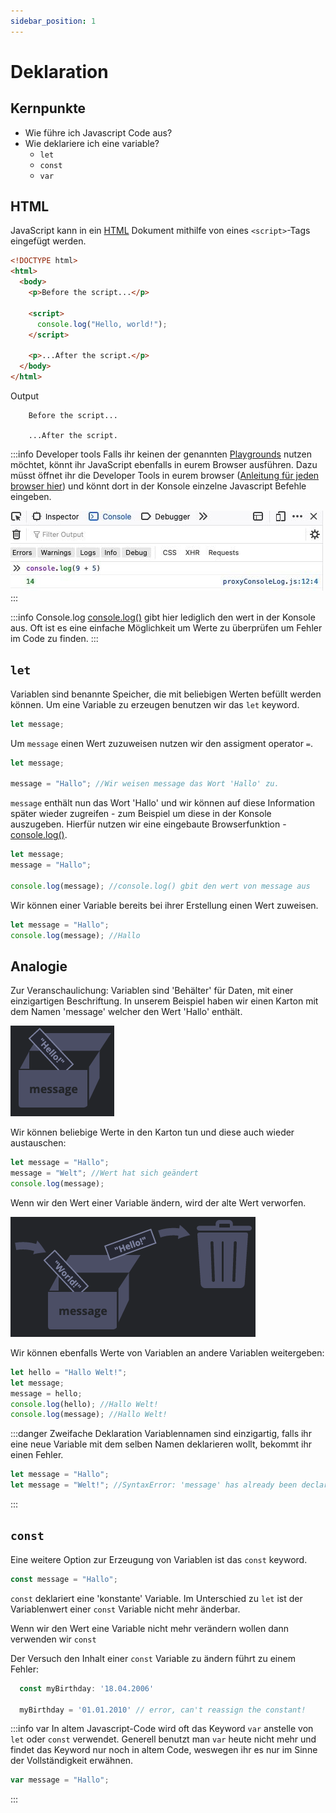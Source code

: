 ```yaml
---
sidebar_position: 1
---
```


# Deklaration

## Kernpunkte

- Wie führe ich Javascript Code aus?
- Wie deklariere ich eine variable?
  - `let`
  - `const`
  - `var`

## HTML

JavaScript kann in ein [HTML](https://developer.mozilla.org/en-US/docs/Learn/Getting_started_with_the_web/HTML_basics) Dokument
mithilfe von eines `<script>`-Tags eingefügt werden.

```html
<!DOCTYPE html>
<html>
  <body>
    <p>Before the script...</p>

    <script>
      console.log("Hello, world!");
    </script>

    <p>...After the script.</p>
  </body>
</html>
```

Output

```
    Before the script...

    ...After the script.
```

:::info Developer tools
Falls ihr keinen der genannten [Playgrounds](../intro#playgrounds) nutzen möchtet, könnt ihr JavaScript ebenfalls in eurem Browser ausführen.
Dazu müsst öffnet ihr die Developer Tools in eurem browser ([Anleitung für jeden browser hier](https://javascript.info/devtools)) und
könnt dort in der Konsole einzelne Javascript Befehle eingeben.

![open developer console example](../../static/screenshots/dev-console.jpg)
:::

:::info Console.log
[console.log()](https://developer.mozilla.org/de/docs/Web/API/console/log) gibt hier lediglich den wert in der Konsole aus.
Oft ist es eine einfache Möglichkeit um Werte zu überprüfen um Fehler im Code zu finden.
:::

## `let`

Variablen sind benannte Speicher, die mit beliebigen Werten befüllt werden können.
Um eine Variable zu erzeugen benutzen wir das `let` keyword.

```js
let message;
```

Um `message` einen Wert zuzuweisen nutzen wir den assigment operator `=`.

```js
let message;

message = "Hallo"; //Wir weisen message das Wort 'Hallo' zu.
```

`message` enthält nun das Wort 'Hallo' und wir können auf diese Information später wieder zugreifen - zum Beispiel um diese in der Konsole auszugeben.
Hierfür nutzen wir eine eingebaute Browserfunktion - [console.log()](https://www.w3schools.com/jsref/met_console_log.asp).

```js
let message;
message = "Hallo";

console.log(message); //console.log() gbit den wert von message aus
```

Wir können einer Variable bereits bei ihrer Erstellung einen Wert zuweisen.

```js
let message = "Hallo";
console.log(message); //Hallo
```

## Analogie

Zur Veranschaulichung: Variablen sind 'Behälter' für Daten, mit einer einzigartigen
Beschriftung.
In unserem Beispiel haben wir einen Karton mit dem Namen 'message' welcher den Wert 'Hallo' enthält.

![Karton mit dem Namen message, der "Hallo" beinhaltet](../../static//screenshots/assign-value.png)

Wir können beliebige Werte in den Karton tun und diese auch wieder austauschen:

```js
let message = "Hallo";
message = "Welt"; //Wert hat sich geändert
console.log(message);
```

Wenn wir den Wert einer Variable ändern, wird der alte Wert verworfen.

![Karton mit dem Namen message bekommt einen neuen Wert, der alte Wert wird verworfen](../../static/screenshots/swap-values.png)

Wir können ebenfalls Werte von Variablen an andere Variablen weitergeben:

```js
let hello = "Hallo Welt!";
let message;
message = hello;
console.log(hello); //Hallo Welt!
console.log(message); //Hallo Welt!
```

:::danger Zweifache Deklaration
Variablennamen sind einzigartig, falls ihr eine neue Variable mit dem selben Namen deklarieren wollt, bekommt ihr einen Fehler.

```js
let message = "Hallo";
let message = "Welt!"; //SyntaxError: 'message' has already been declared.
```

:::

## `const`

Eine weitere Option zur Erzeugung von Variablen ist das `const` keyword.

```js
const message = "Hallo";
```

`const` deklariert eine 'konstante' Variable. Im Unterschied zu `let` ist der Variablenwert
einer `const` Variable nicht mehr änderbar.

Wenn wir den Wert eine Variable nicht mehr verändern wollen dann verwenden wir `const`

Der Versuch den Inhalt einer `const` Variable zu ändern führt zu einem Fehler:

```js
  const myBirthday: '18.04.2006'

  myBirthday = '01.01.2010' // error, can't reassign the constant!
```

:::info var
In altem Javascript-Code wird oft das Keyword `var` anstelle von `let` oder `const` verwendet. Generell benutzt man `var` heute nicht mehr und findet das Keyword nur noch in altem Code, weswegen ihr es nur im Sinne der Vollständigkeit erwähnen.

```js
var message = "Hallo";
```
:::
